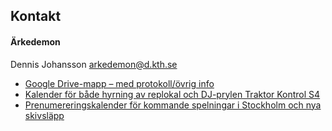## Kontakt

#### Ärkedemon  
Dennis Johansson
[arkedemon@d.kth.se](mailto:arkedemon@d.kth.se)



- [Google Drive-mapp – med protokoll/övrig info](https://goo.gl/LX7Xty)
- [Kalender för både hyrning av replokal och DJ-prylen Traktor Kontrol S4](https://goo.gl/UqXUol)
- [Prenumereringskalender för kommande spelningar i Stockholm och nya skivsläpp](https://www.google.com/calendar/ical/1hirmrti2dm88gmvklfqfbt3lc%40group.calendar.google.com/public/basic.ics)
